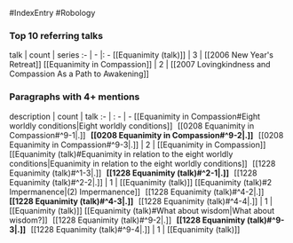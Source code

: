 #IndexEntry #Robology

### Top 10 referring talks
talk | count | series
:- | - |: -
[[Equanimity (talk)]] | 3 | [[2006 New Year's Retreat]]
[[Equanimity in Compassion]] | 2 | [[2007 Lovingkindness and Compassion As a Path to Awakening]]

### Paragraphs with 4+ mentions
description | count | talk
:- | : - | -
[[Equanimity in Compassion#Eight worldly conditions\|Eight worldly conditions]] &nbsp;&nbsp;[[0208 Equanimity in Compassion#^9-1\|.]] &nbsp; **[[0208 Equanimity in Compassion#^9-2\|.]]** &nbsp; [[0208 Equanimity in Compassion#^9-3\|.]] | 2 | [[Equanimity in Compassion]]
[[Equanimity (talk)#Equanimity in relation to the eight worldly conditions\|Equanimity in relation to the eight worldly conditions]] &nbsp;&nbsp;[[1228 Equanimity (talk)#^1-3\|.]] &nbsp; **[[1228 Equanimity (talk)#^2-1\|.]]** &nbsp; [[1228 Equanimity (talk)#^2-2\|.]] | 1 | [[Equanimity (talk)]]
[[Equanimity (talk)#2 Impermanence\|(2) Impermanence]] &nbsp;&nbsp;[[1228 Equanimity (talk)#^4-2\|.]] &nbsp; **[[1228 Equanimity (talk)#^4-3\|.]]** &nbsp; [[1228 Equanimity (talk)#^4-4\|.]] | 1 | [[Equanimity (talk)]]
[[Equanimity (talk)#What about wisdom\|What about wisdom?]] &nbsp;&nbsp;[[1228 Equanimity (talk)#^9-2\|.]] &nbsp; **[[1228 Equanimity (talk)#^9-3\|.]]** &nbsp; [[1228 Equanimity (talk)#^9-4\|.]] | 1 | [[Equanimity (talk)]]

